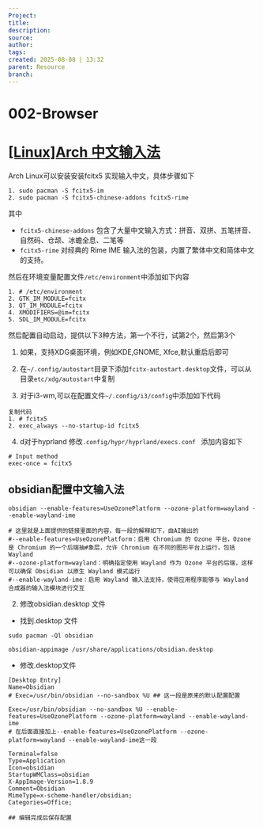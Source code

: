```yaml
---
Project:
title: 
description: 
source: 
author: 
tags: 
created: 2025-08-08 | 13:32
parent: Resource
branch: 
---
```

# 002-Browser
# [[Linux]Arch 中文输入法](https://www.cnblogs.com/lusuo/p/18663001 "发布于 2025-01-09 22:20")

Arch Linux可以安装安装fcitx5 实现输入中文，具体步骤如下
```
1. sudo pacman -S fcitx5-im
2. sudo pacman -S fcitx5-chinese-addons fcitx5-rime
```

其中

- `fcitx5-chinese-addons` 包含了大量中文输入方式：拼音、双拼、五笔拼音、自然码、仓颉、冰蟾全息、二笔等
- `fcitx5-rime` 对经典的 Rime IME 输入法的包装，内置了繁体中文和简体中文的支持。

然后在环境变量配置文件`/etc/environment`中添加如下内容
```
1. # /etc/environment
2. GTK_IM_MODULE=fcitx
3. QT_IM_MODULE=fcitx
4. XMODIFIERS=@im=fcitx
5. SDL_IM_MODULE=fcitx
```

然后配置自动启动，提供以下3种方法，第一个不行，试第2个，然后第3个

1. 如果，支持XDG桌面环境，例如KDE,GNOME, Xfce,默认重启后即可

2. 在`~/.config/autostart`目录下添加`fcitx-autostart.desktop`文件，可以从目录`etc/xdg/autostart`中复制

3. 对于i3-wm,可以在配置文件`~/.config/i3/config`中添加如下代码
```
复制代码
1. # fcitx5
2. exec_always --no-startup-id fcitx5
```

4. d对于hyprland 修改`.config/hypr/hyprland/execs.conf ` 添加内容如下
```
# Input method
exec-once = fcitx5
```

## obsidian配置中文输入法
```
obsidian --enable-features=UseOzonePlatform --ozone-platform=wayland --enable-wayland-ime

# 这里就是上面提供的链接里面的内容，每一段的解释如下，由AI输出的
#--enable-features=UseOzonePlatform：启用 Chromium 的 Ozone 平台，Ozone 是 Chromium 的一个后端抽#象层，允许 Chromium 在不同的图形平台上运行，包括 Wayland
#--ozone-platform=wayland：明确指定使用 Wayland 作为 Ozone 平台的后端，这样可以确保 Obsidian 以原生 Wayland 模式运行
#--enable-wayland-ime：启用 Wayland 输入法支持，使得应用程序能够与 Wayland 合成器的输入法模块进行交互

```

2. 修改obsidian.desktop 文件
- 找到.desktop 文件
```
sudo pacman -Ql obsidian

obsidian-appimage /usr/share/applications/obsidian.desktop
```

- 修改.desktop文件
```
[Desktop Entry]
Name=Obsidian
# Exec=/usr/bin/obsidian --no-sandbox %U ## 这一段是原来的默认配置配置

Exec=/usr/bin/obsidian --no-sandbox %U --enable-features=UseOzonePlatform --ozone-platform=wayland --enable-wayland-ime
# 在后面直接加上--enable-features=UseOzonePlatform --ozone-platform=wayland --enable-wayland-ime这一段

Terminal=false
Type=Application
Icon=obsidian
StartupWMClass=obsidian
X-AppImage-Version=1.8.9
Comment=Obsidian
MimeType=x-scheme-handler/obsidian;
Categories=Office;

## 编辑完成后保存配置


```